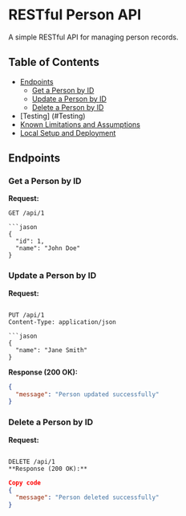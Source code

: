 # RESTful Person API

A simple RESTful API for managing person records.

## Table of Contents

- [Endpoints](#endpoints)
  - [Get a Person by ID](#get-a-person-by-id)
  - [Update a Person by ID](#update-a-person-by-id)
  - [Delete a Person by ID](#delete-a-person-by-id)
- [Testing] (#Testing)
- [Known Limitations and Assumptions](#known-limitations-and-assumptions)
- [Local Setup and Deployment](#local-setup-and-deployment)

## Endpoints

### Get a Person by ID

**Request:**

```http
GET /api/1

```jason
{
  "id": 1,
  "name": "John Doe"
}

```

### Update a Person by ID
**Request:**

```http

PUT /api/1
Content-Type: application/json

```jason
{
  "name": "Jane Smith"
}  
```
**Response (200 OK):**

```json
{
  "message": "Person updated successfully"
}
```

### Delete a Person by ID
**Request:**

```http

DELETE /api/1
**Response (200 OK):**
```

```json
Copy code
{
  "message": "Person deleted successfully"
}
```

